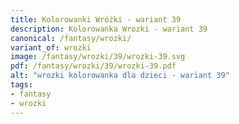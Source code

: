 ```yaml
---
title: Kolorowanki Wróżki - wariant 39
description: Kolorowanka Wrozki - wariant 39
canonical: /fantasy/wrozki/
variant_of: wrozki
image: /fantasy/wrozki/39/wrozki-39.svg
pdf: /fantasy/wrozki/39/wrozki-39.pdf
alt: "wrozki kolorowanka dla dzieci - wariant 39"
tags:
- fantasy
- wrozki
---
```


